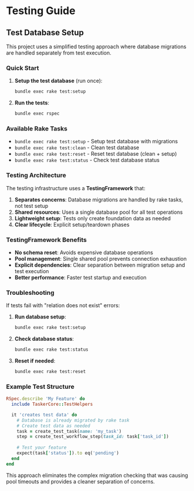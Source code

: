 # Testing Guide

## Test Database Setup

This project uses a simplified testing approach where database migrations are handled separately from test execution.

### Quick Start

1. **Setup the test database** (run once):
   ```bash
   bundle exec rake test:setup
   ```

2. **Run the tests**:
   ```bash
   bundle exec rspec
   ```

### Available Rake Tasks

- `bundle exec rake test:setup` - Setup test database with migrations
- `bundle exec rake test:clean` - Clean test database  
- `bundle exec rake test:reset` - Reset test database (clean + setup)
- `bundle exec rake test:status` - Check test database status

### Testing Architecture

The testing infrastructure uses a **TestingFramework** that:

1. **Separates concerns**: Database migrations are handled by rake tasks, not test setup
2. **Shared resources**: Uses a single database pool for all test operations
3. **Lightweight setup**: Tests only create foundation data as needed
4. **Clear lifecycle**: Explicit setup/teardown phases

### TestingFramework Benefits

- **No schema reset**: Avoids expensive database operations
- **Pool management**: Single shared pool prevents connection exhaustion
- **Explicit dependencies**: Clear separation between migration setup and test execution
- **Better performance**: Faster test startup and execution

### Troubleshooting

If tests fail with "relation does not exist" errors:

1. **Run database setup**:
   ```bash
   bundle exec rake test:setup
   ```

2. **Check database status**:
   ```bash
   bundle exec rake test:status
   ```

3. **Reset if needed**:
   ```bash
   bundle exec rake test:reset
   ```

### Example Test Structure

```ruby
RSpec.describe 'My Feature' do
  include TaskerCore::TestHelpers

  it 'creates test data' do
    # Database is already migrated by rake task
    # Create test data as needed
    task = create_test_task(name: 'my_task')
    step = create_test_workflow_step(task_id: task['task_id'])
    
    # Test your feature
    expect(task['status']).to eq('pending')
  end
end
```

This approach eliminates the complex migration checking that was causing pool timeouts and provides a cleaner separation of concerns.